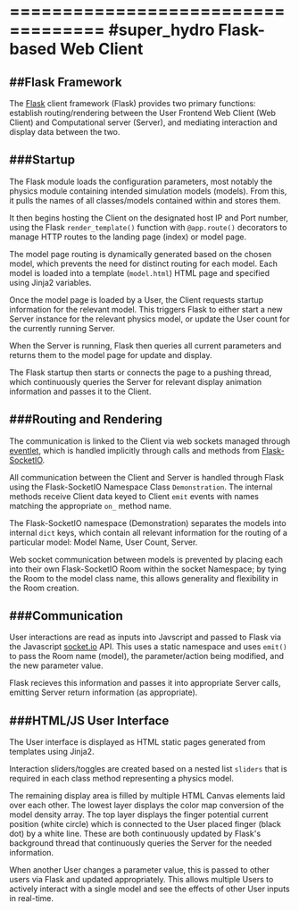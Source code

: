 ===================================
#super\_hydro Flask-based Web Client
===================================

##Flask Framework
---------------

The [Flask](https://flask.palletsprojects.com/en/1.1.x/) client framework 
(Flask) provides two primary functions: establish routing/rendering between
the User Frontend Web Client (Web Client) and Computational server (Server),
 and mediating interaction and display data between the two.

###Startup
-------
The Flask module loads the configuration parameters, most notably the 
physics module containing intended simulation models (models). From this,
it pulls the names of all classes/models contained within and stores them.

It then begins hosting the Client on the designated host IP and Port number,
using the Flask `render_template()` function with `@app.route()` decorators
to manage HTTP routes to the landing page (index) or model page.

The model page routing is dynamically generated based on the chosen model,
which prevents the need for distinct routing for each model. Each model is
loaded into a template (`model.html`) HTML page and specified using Jinja2
variables.

Once the model page is loaded by a User, the Client requests startup information
for the relevant model. This triggers Flask to either start a new Server 
instance for the relevant physics model, or update the User count for the
currently running Server.

When the Server is running, Flask then queries all current parameters and
returns them to the model page for update and display.

The Flask startup then starts or connects the page to a pushing thread, which
continuously queries the Server for relevant display animation information
and passes it to the Client.

###Routing and Rendering
---------------------

The communication is linked to the Client via web sockets managed through
[eventlet](https://pypi.org/project/eventlet/), which is handled 
implicitly through calls and methods from 
[Flask-SocketIO](https://flask-socketio.readthedocs.io/en/latest/).

All communication between the Client and Server is handled through Flask
using the Flask-SocketIO Namespace Class `Demonstration`. The internal 
methods receive Client data keyed to Client `emit` events with names 
matching the appropriate `on_` method name.

The Flask-SocketIO namespace (Demonstration) separates the models into 
internal `dict` keys, which contain all relevant information for the 
routing of a particular model: Model Name, User Count, Server.

Web socket communication between models is prevented by placing each into
their own Flask-SocketIO Room within the socket Namespace; by tying the
Room to the model class name, this allows generality and flexibility in
the Room creation.

###Communication
-------------

User interactions are read as inputs into Javscript and passed to Flask via 
the Javascript [socket.io](socket.io/docs/v3/index.html) API. This uses a 
static namespace and uses `emit()` to pass the Room name (model), the 
parameter/action being modified, and the new parameter value.

Flask recieves this information and passes it into appropriate Server calls,
emitting Server return information (as appropriate).

###HTML/JS User Interface
----------------------

The User interface is displayed as HTML static pages generated from templates
using Jinja2.

Interaction sliders/toggles are created based on a nested list `sliders` that 
is required in each class method representing a physics model.

The remaining display area is filled by multiple HTML Canvas elements laid over
each other. The lowest layer displays the color map conversion of the model
density array. The top layer displays the finger potential current position
(white circle) which is connected to the User placed finger (black dot) by a
white line. These are both continuously updated by Flask's background thread
that continuously queries the Server for the needed information.

When another User changes a parameter value, this is passed to other users via
Flask and updated appropriately. This allows multiple Users to actively interact
with a single model and see the effects of other User inputs in real-time. 
